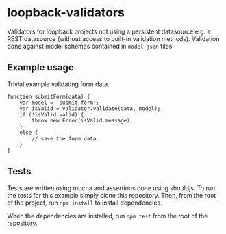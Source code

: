 # loopback-validators
Validators for loopback projects not using a persistent datasource e.g. a REST datasource (without access to built-in validation methods). Validation done against model schemas contained in `model.json` files.

## Example usage

Trivial example validating form data.

    function submitForm(data) {
        var model = 'submit-form';
        var isValid = validator.validate(data, model);
        if (!isValid.valid) {
            throw new Error(isValid.message);
        }
        else {
            // save the form data
        }
    }

## Tests

Tests are written using mocha and assertions done using shouldjs. To run the tests for this example simply clone this repository. Then, from the root of the project, run `npm install` to install dependencies. 

When the dependencies are installed, run `npm test` from the root of the repository.
